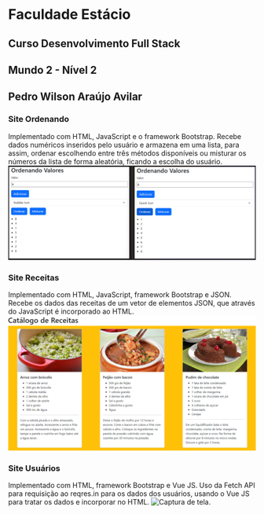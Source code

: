 # Faculdade Estácio
## Curso Desenvolvimento Full Stack
## Mundo 2 - Nível 2
## Pedro Wilson Araújo Avilar

### Site Ordenando
Implementado com HTML, JavaScript e o framework Bootstrap. Recebe dados numéricos inseridos pelo usuário e armazena em uma lista, para assim, ordenar escolhendo entre três métodos disponíveis ou misturar os números da lista de forma aleatória, ficando a escolha do usuário.
![Captura de tela.](imagens/Captura_de_tela_Ordenando.png)

### Site Receitas
Implementado com HTML, JavaScript, framework Bootstrap e JSON. Recebe os dados das receitas de um vetor de elementos JSON, que através do JavaScript é incorporado ao HTML.
![Captura de tela.](imagens/Captura_de_tela_Receitas.png)

### Site Usuários
Implementado com HTML, framework Bootstrap e Vue JS. Uso da Fetch API para requisição ao reqres.in para os dados dos usuários, usando o Vue JS para tratar os dados e incorporar no HTML.
![Captura de tela.](imagens/Captura_de_tela_Usuários.png)